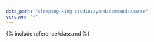 ```yaml
---
data_path: "sleeping-king-studios/yard/commands/parse"
version: "*"
---
```


{% include reference/class.md %}
